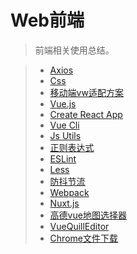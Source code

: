# Web前端

> 前端相关使用总结。  

> * [Axios](../frontend/axios.md)
> * [Css](../frontend/css.md)
> * [移动端vw适配方案](../frontend/vw.md)
> * [Vue.js](../frontend/vuejs.md)
> * [Create React App](../frontend/cra.md)
> * [Vue Cli](../frontend/vue-cli.md)
> * [Js Utils](../frontend/js-utils.md)
> * [正则表达式](../frontend/regular.md)
> * [ESLint](../frontend/eslint.md)
> * [Less](../frontend/less.md)
> * [防抖节流](../frontend/debounce-throttle.md)
> * [Webpack](../frontend/webpack.md)
> * [Nuxt.js](../frontend/nuxtjs.md)
> * [高德vue地图选择器](../frontend/amap-selector.md)
> * [VueQuillEditor](../frontend/vue-quill-editor.md)
> * [Chrome文件下载](../frontend/chrome-download.md)